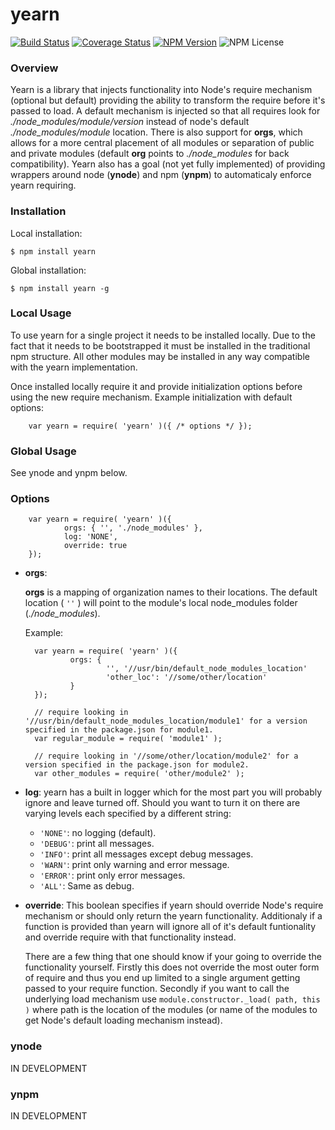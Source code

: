 # yearn
[![Build Status](https://img.shields.io/travis/doctorrustynelson/yearn.svg)](http://travis-ci.org/doctorrustynelson/yearn)
[![Coverage Status](http://img.shields.io/coveralls/doctorrustynelson/yearn.svg)](https://coveralls.io/r/doctorrustynelson/yearn)
[![NPM Version](https://img.shields.io/npm/v/yearn.svg)](https://npmjs.org/package/yearn)
![NPM License](https://img.shields.io/npm/l/yearn.svg)

### Overview
Yearn is a library that injects functionality into Node's require mechanism (optional but default) providing the ability to transform the require before it's passed to load.
A default mechanism is injected so that all requires look for *./node_modules/module/version* instead of node's default *./node_modules/module* location. 
There is also support for __orgs__, which allows for a more central placement of all modules or separation of public and private modules (default __org__ points to *./node_modules* for back compatibility).
Yearn also has a goal (not yet fully implemented) of providing wrappers around node (__ynode__) and npm (__ynpm__) to automaticaly enforce yearn requiring.

### Installation

Local installation:

    $ npm install yearn

Global installation:

    $ npm install yearn -g

### Local Usage
To use yearn for a single project it needs to be installed locally.
Due to the fact that it needs to be bootstrapped it must be installed in the traditional npm structure.
All other modules may be installed in any way compatible with the yearn implementation.

Once installed locally require it and provide initialization options before using the new require mechanism.
Example initialization with default options: 

		var yearn = require( 'yearn' )({ /* options */ });

### Global Usage
See ynode and ynpm below.

### Options

		var yearn = require( 'yearn' )({
				orgs: { '', './node_modules' },
				log: 'NONE',
				override: true
		});

+ __orgs__:

   __orgs__ is a mapping of organization names to their locations.
   The default location ( `''` ) will point to the module's local node_modules folder (*./node_modules*).
   
   Example:
   
		var yearn = require( 'yearn' )({
				orgs: { 
						'', '//usr/bin/default_node_modules_location' 
						'other_loc': '//some/other/location'	
				}
		});
		
		// require looking in '//usr/bin/default_node_modules_location/module1' for a version specified in the package.json for module1.
		var regular_module = require( 'module1' );  
		
		// require looking in '//some/other/location/module2' for a version specified in the package.json for module2.
		var other_modules = require( 'other/module2' );
   
+ __log__: yearn has a built in logger which for the most part you will probably ignore and leave turned off.
Should you want to turn it on there are varying levels each specified by a different string:
   
   + `'NONE'`: no logging (default).
   + `'DEBUG'`: print all messages.
   + `'INFO'`: print all messages except debug messages.
   + `'WARN'`: print only warning and error message.
   + `'ERROR'`: print only error messages.
   + `'ALL'`: Same as debug.   

+ __override__: This boolean specifies if yearn should override Node's require mechanism or should only return the yearn functionality.
Additionaly if a function is provided than yearn will ignore all of it's default funtionality and override require with that functionality instead.

   There are a few thing that one should know if your going to override the functionality yourself.
   Firstly this does not override the most outer form of require and thus you end up limited to a single argument getting passed to your require function.
   Secondly if you want to call the underlying load mechanism use `module.constructor._load( path, this )` where path is the location of the modules (or name of the modules to get Node's default loading mechanism instead).

### ynode

IN DEVELOPMENT

### ynpm

IN DEVELOPMENT
